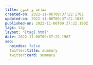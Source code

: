 ```yaml
---
title: ثقافة و فنون
created-on: 2022-11-06T09:37:22.170Z
updated-on: 2022-11-06T09:37:22.183Z
published-on: 2022-11-06T09:37:22.190Z
tags: tag
layout: "[tag].html"
date: 2022-11-06T09:37:22.196Z
seo:
  noindex: false
  twitter:title: summary
  twitter:card: summary
---
```

